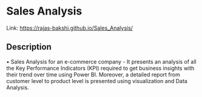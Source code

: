 # Sales Analysis

Link: https://rajas-bakshi.github.io/Sales_Analysis/

## Description

•	Sales Analysis for an e-commerce company - It presents an analysis of all the Key Performance Indicators (KPI) required to get business insights with their trend over time using Power BI. Moreover, a detailed report from customer level to product level is presented using visualization and Data Analysis.
